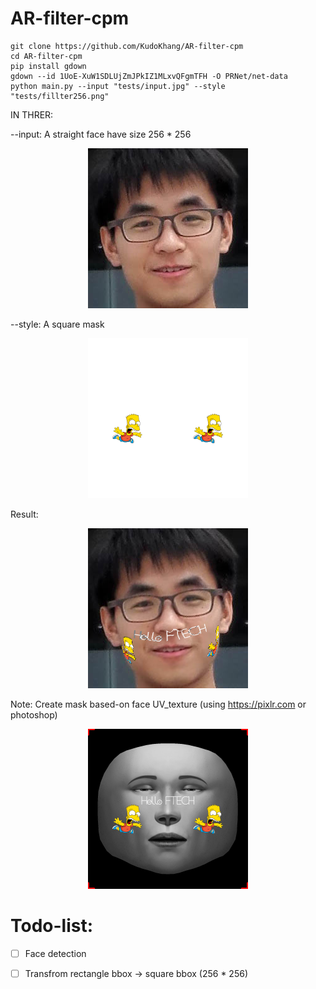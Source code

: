 # AR-filter-cpm

```
git clone https://github.com/KudoKhang/AR-filter-cpm
cd AR-filter-cpm
pip install gdown
gdown --id 1UoE-XuW1SDLUjZmJPkIZ1MLxvQFgmTFH -O PRNet/net-data
python main.py --input "tests/input.jpg" --style "tests/fillter256.png"
```
IN THRER:

--input: A straight face have size 256 * 256
<p align="center">
    <img src="tests/input.jpg" height="256" width="256">
</p>

--style: A square mask

<p align="center">
    <img src="tests/fillter256.png" height="256" width="256">
</p>
Result:
<p align="center">
    <img src="result.png">
</p>

Note: Create mask based-on face UV_texture (using https://pixlr.com or photoshop)

<p align="center">
    <img src="tests/faceFeminine.jpg" height="256" width="256">
</p>

# Todo-list:
- [ ] Face detection

- [ ] Transfrom rectangle bbox -> square bbox (256 * 256)